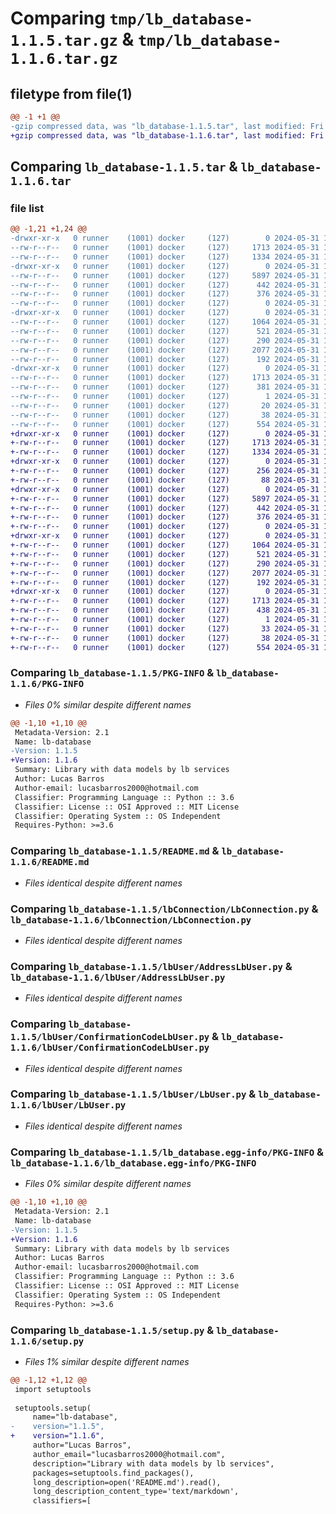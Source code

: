# Comparing `tmp/lb_database-1.1.5.tar.gz` & `tmp/lb_database-1.1.6.tar.gz`

## filetype from file(1)

```diff
@@ -1 +1 @@
-gzip compressed data, was "lb_database-1.1.5.tar", last modified: Fri May 31 14:59:04 2024, max compression
+gzip compressed data, was "lb_database-1.1.6.tar", last modified: Fri May 31 18:10:32 2024, max compression
```

## Comparing `lb_database-1.1.5.tar` & `lb_database-1.1.6.tar`

### file list

```diff
@@ -1,21 +1,24 @@
-drwxr-xr-x   0 runner    (1001) docker     (127)        0 2024-05-31 14:59:04.514870 lb_database-1.1.5/
--rw-r--r--   0 runner    (1001) docker     (127)     1713 2024-05-31 14:59:04.514870 lb_database-1.1.5/PKG-INFO
--rw-r--r--   0 runner    (1001) docker     (127)     1334 2024-05-31 14:58:57.000000 lb_database-1.1.5/README.md
-drwxr-xr-x   0 runner    (1001) docker     (127)        0 2024-05-31 14:59:04.510870 lb_database-1.1.5/lbConnection/
--rw-r--r--   0 runner    (1001) docker     (127)     5897 2024-05-31 14:58:57.000000 lb_database-1.1.5/lbConnection/LbConnection.py
--rw-r--r--   0 runner    (1001) docker     (127)      442 2024-05-31 14:58:57.000000 lb_database-1.1.5/lbConnection/Projection.py
--rw-r--r--   0 runner    (1001) docker     (127)      376 2024-05-31 14:58:57.000000 lb_database-1.1.5/lbConnection/Query.py
--rw-r--r--   0 runner    (1001) docker     (127)        0 2024-05-31 14:58:57.000000 lb_database-1.1.5/lbConnection/__init__.py
-drwxr-xr-x   0 runner    (1001) docker     (127)        0 2024-05-31 14:59:04.510870 lb_database-1.1.5/lbUser/
--rw-r--r--   0 runner    (1001) docker     (127)     1064 2024-05-31 14:58:57.000000 lb_database-1.1.5/lbUser/AddressLbUser.py
--rw-r--r--   0 runner    (1001) docker     (127)      521 2024-05-31 14:58:57.000000 lb_database-1.1.5/lbUser/ConfirmationCodeLbUser.py
--rw-r--r--   0 runner    (1001) docker     (127)      290 2024-05-31 14:58:57.000000 lb_database-1.1.5/lbUser/EnumStatusLbUser.py
--rw-r--r--   0 runner    (1001) docker     (127)     2077 2024-05-31 14:58:57.000000 lb_database-1.1.5/lbUser/LbUser.py
--rw-r--r--   0 runner    (1001) docker     (127)      192 2024-05-31 14:58:57.000000 lb_database-1.1.5/lbUser/__init__.py
-drwxr-xr-x   0 runner    (1001) docker     (127)        0 2024-05-31 14:59:04.514870 lb_database-1.1.5/lb_database.egg-info/
--rw-r--r--   0 runner    (1001) docker     (127)     1713 2024-05-31 14:59:04.000000 lb_database-1.1.5/lb_database.egg-info/PKG-INFO
--rw-r--r--   0 runner    (1001) docker     (127)      381 2024-05-31 14:59:04.000000 lb_database-1.1.5/lb_database.egg-info/SOURCES.txt
--rw-r--r--   0 runner    (1001) docker     (127)        1 2024-05-31 14:59:04.000000 lb_database-1.1.5/lb_database.egg-info/dependency_links.txt
--rw-r--r--   0 runner    (1001) docker     (127)       20 2024-05-31 14:59:04.000000 lb_database-1.1.5/lb_database.egg-info/top_level.txt
--rw-r--r--   0 runner    (1001) docker     (127)       38 2024-05-31 14:59:04.514870 lb_database-1.1.5/setup.cfg
--rw-r--r--   0 runner    (1001) docker     (127)      554 2024-05-31 14:58:57.000000 lb_database-1.1.5/setup.py
+drwxr-xr-x   0 runner    (1001) docker     (127)        0 2024-05-31 18:10:32.148536 lb_database-1.1.6/
+-rw-r--r--   0 runner    (1001) docker     (127)     1713 2024-05-31 18:10:32.148536 lb_database-1.1.6/PKG-INFO
+-rw-r--r--   0 runner    (1001) docker     (127)     1334 2024-05-31 18:10:24.000000 lb_database-1.1.6/README.md
+drwxr-xr-x   0 runner    (1001) docker     (127)        0 2024-05-31 18:10:32.144536 lb_database-1.1.6/enumDatabase/
+-rw-r--r--   0 runner    (1001) docker     (127)      256 2024-05-31 18:10:24.000000 lb_database-1.1.6/enumDatabase/EnumCollections.py
+-rw-r--r--   0 runner    (1001) docker     (127)       88 2024-05-31 18:10:24.000000 lb_database-1.1.6/enumDatabase/__init__.py
+drwxr-xr-x   0 runner    (1001) docker     (127)        0 2024-05-31 18:10:32.144536 lb_database-1.1.6/lbConnection/
+-rw-r--r--   0 runner    (1001) docker     (127)     5897 2024-05-31 18:10:24.000000 lb_database-1.1.6/lbConnection/LbConnection.py
+-rw-r--r--   0 runner    (1001) docker     (127)      442 2024-05-31 18:10:24.000000 lb_database-1.1.6/lbConnection/Projection.py
+-rw-r--r--   0 runner    (1001) docker     (127)      376 2024-05-31 18:10:24.000000 lb_database-1.1.6/lbConnection/Query.py
+-rw-r--r--   0 runner    (1001) docker     (127)        0 2024-05-31 18:10:24.000000 lb_database-1.1.6/lbConnection/__init__.py
+drwxr-xr-x   0 runner    (1001) docker     (127)        0 2024-05-31 18:10:32.148536 lb_database-1.1.6/lbUser/
+-rw-r--r--   0 runner    (1001) docker     (127)     1064 2024-05-31 18:10:24.000000 lb_database-1.1.6/lbUser/AddressLbUser.py
+-rw-r--r--   0 runner    (1001) docker     (127)      521 2024-05-31 18:10:24.000000 lb_database-1.1.6/lbUser/ConfirmationCodeLbUser.py
+-rw-r--r--   0 runner    (1001) docker     (127)      290 2024-05-31 18:10:24.000000 lb_database-1.1.6/lbUser/EnumStatusLbUser.py
+-rw-r--r--   0 runner    (1001) docker     (127)     2077 2024-05-31 18:10:24.000000 lb_database-1.1.6/lbUser/LbUser.py
+-rw-r--r--   0 runner    (1001) docker     (127)      192 2024-05-31 18:10:24.000000 lb_database-1.1.6/lbUser/__init__.py
+drwxr-xr-x   0 runner    (1001) docker     (127)        0 2024-05-31 18:10:32.148536 lb_database-1.1.6/lb_database.egg-info/
+-rw-r--r--   0 runner    (1001) docker     (127)     1713 2024-05-31 18:10:32.000000 lb_database-1.1.6/lb_database.egg-info/PKG-INFO
+-rw-r--r--   0 runner    (1001) docker     (127)      438 2024-05-31 18:10:32.000000 lb_database-1.1.6/lb_database.egg-info/SOURCES.txt
+-rw-r--r--   0 runner    (1001) docker     (127)        1 2024-05-31 18:10:32.000000 lb_database-1.1.6/lb_database.egg-info/dependency_links.txt
+-rw-r--r--   0 runner    (1001) docker     (127)       33 2024-05-31 18:10:32.000000 lb_database-1.1.6/lb_database.egg-info/top_level.txt
+-rw-r--r--   0 runner    (1001) docker     (127)       38 2024-05-31 18:10:32.148536 lb_database-1.1.6/setup.cfg
+-rw-r--r--   0 runner    (1001) docker     (127)      554 2024-05-31 18:10:24.000000 lb_database-1.1.6/setup.py
```

### Comparing `lb_database-1.1.5/PKG-INFO` & `lb_database-1.1.6/PKG-INFO`

 * *Files 0% similar despite different names*

```diff
@@ -1,10 +1,10 @@
 Metadata-Version: 2.1
 Name: lb-database
-Version: 1.1.5
+Version: 1.1.6
 Summary: Library with data models by lb services
 Author: Lucas Barros
 Author-email: lucasbarros2000@hotmail.com
 Classifier: Programming Language :: Python :: 3.6
 Classifier: License :: OSI Approved :: MIT License
 Classifier: Operating System :: OS Independent
 Requires-Python: >=3.6
```

### Comparing `lb_database-1.1.5/README.md` & `lb_database-1.1.6/README.md`

 * *Files identical despite different names*

### Comparing `lb_database-1.1.5/lbConnection/LbConnection.py` & `lb_database-1.1.6/lbConnection/LbConnection.py`

 * *Files identical despite different names*

### Comparing `lb_database-1.1.5/lbUser/AddressLbUser.py` & `lb_database-1.1.6/lbUser/AddressLbUser.py`

 * *Files identical despite different names*

### Comparing `lb_database-1.1.5/lbUser/ConfirmationCodeLbUser.py` & `lb_database-1.1.6/lbUser/ConfirmationCodeLbUser.py`

 * *Files identical despite different names*

### Comparing `lb_database-1.1.5/lbUser/LbUser.py` & `lb_database-1.1.6/lbUser/LbUser.py`

 * *Files identical despite different names*

### Comparing `lb_database-1.1.5/lb_database.egg-info/PKG-INFO` & `lb_database-1.1.6/lb_database.egg-info/PKG-INFO`

 * *Files 0% similar despite different names*

```diff
@@ -1,10 +1,10 @@
 Metadata-Version: 2.1
 Name: lb-database
-Version: 1.1.5
+Version: 1.1.6
 Summary: Library with data models by lb services
 Author: Lucas Barros
 Author-email: lucasbarros2000@hotmail.com
 Classifier: Programming Language :: Python :: 3.6
 Classifier: License :: OSI Approved :: MIT License
 Classifier: Operating System :: OS Independent
 Requires-Python: >=3.6
```

### Comparing `lb_database-1.1.5/setup.py` & `lb_database-1.1.6/setup.py`

 * *Files 1% similar despite different names*

```diff
@@ -1,12 +1,12 @@
 import setuptools
 
 setuptools.setup(
     name="lb-database",
-    version="1.1.5",
+    version="1.1.6",
     author="Lucas Barros",
     author_email="lucasbarros2000@hotmail.com",
     description="Library with data models by lb services",
     packages=setuptools.find_packages(),
     long_description=open('README.md').read(),
     long_description_content_type='text/markdown',
     classifiers=[
```

